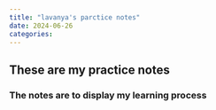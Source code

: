 ```yaml
---
title: "lavanya's parctice notes"
date: 2024-06-26
categories:
---
```


## These are my practice notes

### The notes are to display my learning process

